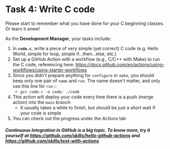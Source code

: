 # Task 4: Write C code

Please start to remember what you have done for your C beginning classes. Or learn it anew!

As the **Development Manager**, your tasks include:

1. In **`code.c`**, write a piece of very simple (yet correct) C code (e.g. Hello World, simple for loop, simple if...then...else, etc.)
2. Set up a GitHub Action with a workflow (e.g., C/C++ with Make) to run the C code, referencing here: https://docs.github.com/en/actions/using-workflows/using-starter-workflows
3. Since you didn't prepare anything for `configure` or `make`, you should keep only one pair of `name` and `run`. The name doesn't matter, and only use this line for `run:`:
	- *`gcc code.c -o code; ./code`*
4. This action will deploy your code every time there is a push (merge action) into the `main` branch
	- It usually takes a while to finish, but should be just a short wait if your code is simple
5. You can check out the progress under the *Actions* tab

##### **Continuous Integration** in GitHub is a big topic. To know more, try it yourself at https://github.com/skills/hello-github-actions and https://github.com/skills/test-with-actions
